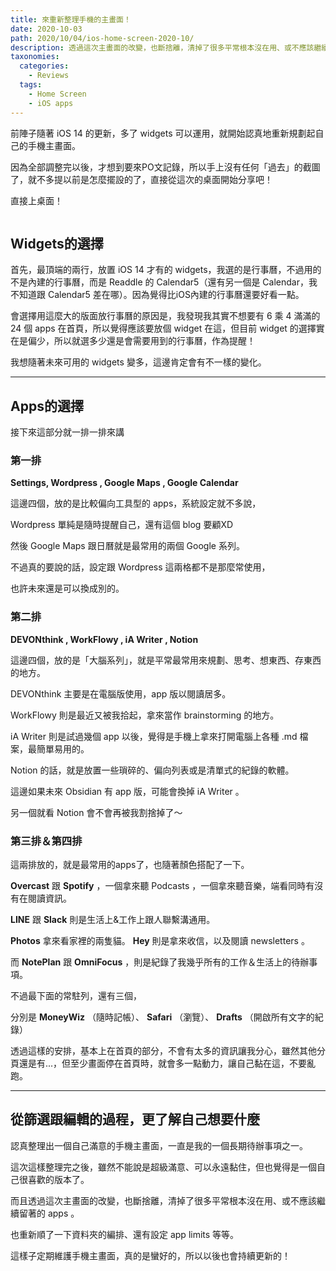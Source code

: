 ```yaml
---
title: 來重新整理手機的主畫面！
date: 2020-10-03
path: 2020/10/04/ios-home-screen-2020-10/
description: 透過這次主畫面的改變，也斷捨離，清掉了很多平常根本沒在用、或不應該繼續留著的apps，也重新順了一下資料夾的編排、還有設定app limits等等。這樣子定期維護手機主畫面，也真的是蠻好的，所以以後也會持續更新的！
taxonomies:
  categories: 
    - Reviews
  tags: 
    - Home Screen
    - iOS apps
---
```


前陣子隨著 iOS 14 的更新，多了 widgets 可以運用，就開始認真地重新規劃起自己的手機主畫面。

因為全部調整完以後，才想到要來PO文記錄，所以手上沒有任何「過去」的截圖了，就不多提以前是怎麼擺設的了，直接從這次的桌面開始分享吧！

直接上桌面！

<a href="https://pinchlime-screenshots.s3.ap-northeast-1.amazonaws.com/2020.09.26-ios-home-screen-4_fdZqY9.webp" data-fancybox>
  <img src="https://pinchlime-screenshots.s3.ap-northeast-1.amazonaws.com/2020.09.26-ios-home-screen-4_fdZqY9.webp" loading="lazy" alt="" align="center" />
</a>

<!-- more -->

## Widgets的選擇

首先，最頂端的兩行，放置 iOS 14 才有的 widgets，我選的是行事曆，不過用的不是內建的行事曆，而是 Readdle 的 Calendar5（還有另一個是 Calendar，我不知道跟 Calendar5 差在哪）。因為覺得比iOS內建的行事曆還要好看一點。

會選擇用這麼大的版面放行事曆的原因是，我發現我其實不想要有 6 乘 4 滿滿的 24 個 apps 在首頁，所以覺得應該要放個 widget 在這，但目前 widget 的選擇實在是偏少，所以就選多少還是會需要用到的行事曆，作為提醒！

我想隨著未來可用的 widgets 變多，這邊肯定會有不一樣的變化。

---

## Apps的選擇

接下來這部分就一排一排來講

### 第一排

**Settings, Wordpress , Google Maps , Google Calendar**

這邊四個，放的是比較偏向工具型的 apps，系統設定就不多說，

Wordpress 單純是隨時提醒自己，還有這個 blog 要顧XD

然後 Google Maps 跟日曆就是最常用的兩個 Google 系列。

不過真的要說的話，設定跟 Wordpress 這兩格都不是那麼常使用，

也許未來還是可以換成別的。

### 第二排

**DEVONthink , WorkFlowy , iA Writer , Notion**

這邊四個，放的是「大腦系列」，就是平常最常用來規劃、思考、想東西、存東西的地方。

DEVONthink 主要是在電腦版使用，app 版以閱讀居多。

WorkFlowy 則是最近又被我拾起，拿來當作 brainstorming 的地方。

iA Writer 則是試過幾個 app 以後，覺得是手機上拿來打開電腦上各種 .md 檔案，最簡單易用的。

Notion 的話，就是放置一些瑣碎的、偏向列表或是清單式的紀錄的軟體。

這邊如果未來 Obsidian 有 app 版，可能會換掉 iA Writer 。

另一個就看 Notion 會不會再被我割捨掉了～

### 第三排＆第四排

這兩排放的，就是最常用的apps了，也隨著顏色搭配了一下。

**Overcast** 跟 **Spotify** ，一個拿來聽 Podcasts ，一個拿來聽音樂，端看同時有沒有在閱讀資訊。

**LINE** 跟 **Slack** 則是生活上&工作上跟人聯繫溝通用。

**Photos** 拿來看家裡的兩隻貓。 **Hey** 則是拿來收信，以及閱讀 newsletters 。

而 **NotePlan** 跟 **OmniFocus** ，則是紀錄了我幾乎所有的工作＆生活上的待辦事項。

不過最下面的常駐列，還有三個，

分別是 **MoneyWiz** （隨時記帳）、 **Safari** （瀏覽）、 **Drafts** （開啟所有文字的紀錄）

透過這樣的安排，基本上在首頁的部分，不會有太多的資訊讓我分心，雖然其他分頁還是有...，但至少畫面停在首頁時，就會多一點動力，讓自己黏在這，不要亂跑。

---

## 從篩選跟編輯的過程，更了解自己想要什麼

認真整理出一個自己滿意的手機主畫面，一直是我的一個長期待辦事項之一。

這次這樣整理完之後，雖然不能說是超級滿意、可以永遠黏住，但也覺得是一個自己很喜歡的版本了。

而且透過這次主畫面的改變，也斷捨離，清掉了很多平常根本沒在用、或不應該繼續留著的 apps 。

也重新順了一下資料夾的編排、還有設定 app limits 等等。

這樣子定期維護手機主畫面，真的是蠻好的，所以以後也會持續更新的！
